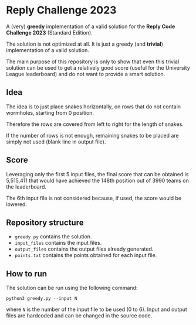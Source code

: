 # Reply Challenge 2023

A (very) **greedy** implementation of a valid solution for the **Reply Code Challenge 2023** (Standard Edition).

The solution is not optimized at all. It is just a greedy (and **trivial**) implementation of a valid solution.

The main purpose of this repository is only to show that even this trivial solution can be used to get a relatively good score (useful for the University League leaderboard) and do not want to provide a smart solution.

## Idea

The idea is to just place snakes horizontally, on rows that do not contain wormholes, starting from 0 position. 

Therefore the rows are covered from left to right for the length of snakes.

If the number of rows is not enough, remaining snakes to be placed are simply not used (blank line in output file).

## Score

Leveraging only the first 5 input files, the final score that can be obtained is 5,515,411 that would have achieved the 148th position out of 3990 teams on the leaderboard.

The 6th input file is not considered because, if used, the score would be lowered.

## Repository structure
+ `greedy.py` contains the solution.
+ `input_files` contains the input files.
+ `output_files` contains the output files already generated.
+ `points.txt` contains the points obtained for each input file.

## How to run
The solution can be run using the following command:
```
python3 greedy.py --input N
```
where `N` is the number of the input file to be used (0 to 6).
Input and output files are hardcoded and can be changed in the source code.

